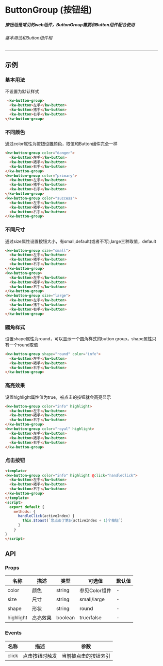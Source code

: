 # ButtonGroup (按钮组)
##### 按钮组是常见的web组件，ButtonGroup需要和Button组件配合使用
###### 基本用法和Button组件相
---
## 示例
### 基本用法
不设置为默认样式
```html
 <kw-button-group>
  <kw-button>左手</kw-button>
  <kw-button>猪手</kw-button>
  <kw-button>右手</kw-button>
</kw-button-group>
```
### 不同颜色
通过color属性为按钮设置颜色，取值和Button组件完全一样
```html
<kw-button-group color="danger">
  <kw-button>左手</kw-button>
  <kw-button>猪手</kw-button>
  <kw-button>右手</kw-button>
</kw-button-group>
<kw-button-group color="primary">
  <kw-button>左手</kw-button>
  <kw-button>猪手</kw-button>
  <kw-button>右手</kw-button>
</kw-button-group>
<kw-button-group color="success">
  <kw-button>左手</kw-button>
  <kw-button>猪手</kw-button>
  <kw-button>右手</kw-button>
</kw-button-group>
```
### 不同尺寸
通过size属性设置按钮大小，有small,default(或者不写),large三种取值，default
```html
<kw-button-group size="small">
  <kw-button>左手</kw-button>
  <kw-button>猪手</kw-button>
  <kw-button>右手</kw-button>
</kw-button-group>
<kw-button-group>
  <kw-button>左手</kw-button>
  <kw-button>猪手</kw-button>
  <kw-button>右手</kw-button>
</kw-button-group>
<kw-button-group size="large">
  <kw-button>左手</kw-button>
  <kw-button>猪手</kw-button>
  <kw-button>右手</kw-button>
</kw-button-group>
```
### 圆角样式
设置shape属性为round，可以显示一个圆角样式的button group，shape属性只有一个round取值
```html
<kw-button-group shape="round" color="info">
  <kw-button>左手</kw-button>
  <kw-button>猪手</kw-button>
  <kw-button>右手</kw-button>
</kw-button-group>
```
### 高亮效果
设置highlight属性值为true，被点击的按钮就会高亮显示
```html
<kw-button-group color="info" highlight>
  <kw-button>左手</kw-button>
  <kw-button>猪手</kw-button>
  <kw-button>右手</kw-button>
</kw-button-group>
<kw-button-group color="royal" highlight>
  <kw-button>左手</kw-button>
  <kw-button>猪手</kw-button>
  <kw-button>右手</kw-button>
</kw-button-group>
```
### 点击按钮
```html
<template>
<kw-button-group color="info" highlight @click="handleClick">
  <kw-button>左手</kw-button>
  <kw-button>猪手</kw-button>
  <kw-button>右手</kw-button>
</kw-button-group>
</template>
<script>
  export default {
    methods: {
      handleClick(activeIndex) {
        this.$toast(`您点击了第${activeIndex + 1}个按钮`)
      }
    }
}
</script>
```
## API
### Props
名称 |描述|类型|可选值|默认值
---|----|---|----|----
color|颜色|string|参见Color组件|-
size|尺寸|string|small/large|-
shape|形状|string|round|-
highlight|高亮效果|boolean|true/false|-
### Events
名称|描述|参数
---|---|---
click|点击按钮时触发|当前被点击的按钮索引

